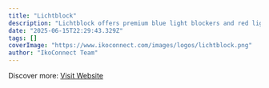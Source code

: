 ```yaml
---
title: "Lichtblock"
description: "Lichtblock offers premium blue light blockers and red light therapy products that help freelancers and remote workers improve sleep, focus, and overall well-being."
date: "2025-06-15T22:29:43.329Z"
tags: []
coverImage: "https://www.ikoconnect.com/images/logos/lichtblock.png"
author: "IkoConnect Team"
---
```


Discover more: [Visit Website](https://www.lichtblock.de/?ref=ikoconnect123)
